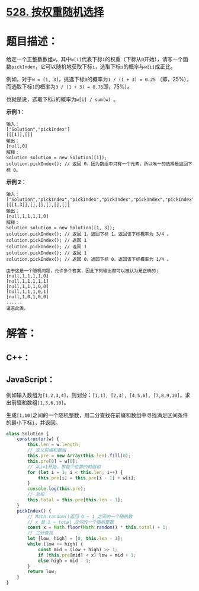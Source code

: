 # [528. 按权重随机选择](https://leetcode-cn.com/problems/random-pick-with-weight/)

# 题目描述：

给定一个正整数数组`w`，其中`w[i]`代表下标`i`的权重（下标从`0`开始），请写一个函数`pickIndex`，它可以随机地获取下标`i`，选取下标`i`的概率与`w[i]`成正比。

例如，对于`w = [1, 3]`，挑选下标`0`的概率为`1 / (1 + 3) = 0.25` （即，25%），而选取下标`1`的概率为`3 / (1 + 3) = 0.75`即，75%）。

也就是说，选取下标`i`的概率为`w[i] / sum(w) `。



**示例 1：**

```
输入：
["Solution","pickIndex"]
[[[1]],[]]
输出：
[null,0]
解释：
Solution solution = new Solution([1]);
solution.pickIndex(); // 返回 0，因为数组中只有一个元素，所以唯一的选择是返回下标 0。
```

**示例 2：**

```
输入：
["Solution","pickIndex","pickIndex","pickIndex","pickIndex","pickIndex"]
[[[1,3]],[],[],[],[],[]]
输出：
[null,1,1,1,1,0]
解释：
Solution solution = new Solution([1, 3]);
solution.pickIndex(); // 返回 1，返回下标 1，返回该下标概率为 3/4 。
solution.pickIndex(); // 返回 1
solution.pickIndex(); // 返回 1
solution.pickIndex(); // 返回 1
solution.pickIndex(); // 返回 0，返回下标 0，返回该下标概率为 1/4 。

由于这是一个随机问题，允许多个答案，因此下列输出都可以被认为是正确的:
[null,1,1,1,1,0]
[null,1,1,1,1,1]
[null,1,1,1,0,0]
[null,1,1,1,0,1]
[null,1,0,1,0,0]
......
诸若此类。
```

# 解答：

## C++：


## JavaScript：

例如输入数组为`[1,2,3,4]`，则划分：`[1,1], [2,3], [4,5,6], [7,8,9,10]`，求出前缀和数组`[1,3,6,10]`。

生成`[1,10]`之间的一个随机整数，用二分查找在前缀和数组中寻找满足区间条件的最小下标`i`，并返回。

```javascript
class Solution {
    constructor(w) {
        this.len = w.length;
        // 定义前缀和数组
        this.pre = new Array(this.len).fill(0);
        this.pre[0] = w[0];
        // 从i=1开始，求每个位置的前缀和
        for (let i = 1; i < this.len; i++) {
            this.pre[i] = this.pre[i - 1] + w[i];
        }
        console.log(this.pre);
        // 总和
        this.total = this.pre[this.len - 1];
    }
    pickIndex() {
        // Math.random()返回 0 ~ 1 之间的一个随机数
        // x 是 1 ~ total 之间的一个随机整数
        const x = Math.floor(Math.random() * this.total) + 1;
        // 二分查找
        let [low, high] = [0, this.len - 1];
        while (low <= high) {
            const mid = (low + high) >> 1;
            if (this.pre[mid] < x) low = mid + 1;
            else high = mid - 1;
        }
        return low;
    }
}
```
